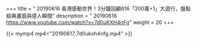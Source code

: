 +++
title = " 20190616 香港感動世界！3分鐘回顧616「200萬+1」大遊行，盤點經典畫面與感人瞬間"
description = " 20190616 https://www.youtube.com/watch?v=7d0uKXH4nFg"
weight = 20
+++

{{< mymp4 mp4="20190617_7d0ukxh4nfg.mp4" >}}



